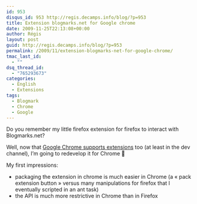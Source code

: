 ```yaml
---
id: 953
disqus_id: 953 http://regis.decamps.info/blog/?p=953
title: Extension blogmarks.net for Google chrome
date: 2009-11-25T22:13:08+00:00
author: Régis
layout: post
guid: http://regis.decamps.info/blog/?p=953
permalink: /2009/11/extension-blogmarks-net-for-google-chrome/
tmac_last_id:
  - ""
dsq_thread_id:
  - "765293673"
categories:
  - English
  - Extensions
tags:
  - Blogmark
  - Chrome
  - Google
---
```

Do you remember my little firefox extension for firefox to interact with Blogmarks.net?

Well, now that [Google Chrome supports extensions](http://lifehacker.com/5405519/an-early-look-at-chromes-extensions-system) too (at least in the dev channel), I’m going to redevelop it for Chrome 🙂

My first impressions:

  * packaging the extension in chrome is much easier in Chrome (a « pack extension button » versus many manipulations for firefox that I eventually scripted in an ant task)
  * the API is much more restrictive in Chrome than in Firefox
